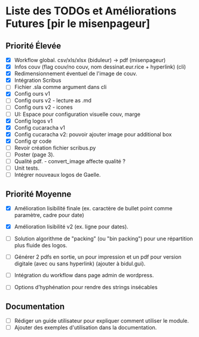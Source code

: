# Liste des TODOs et Améliorations Futures [pir le misenpageur]

## Priorité Élevée
- [x] Workflow global. csv/xls/xlsx (biduleur) -> pdf (misenpageur)
- [x] Infos couv (flag couv/no couv, nom dessinat.eur.rice + hyperlink) (cli)
- [x] Redimensionnement éventuel de l'image de couv.
- [x] Intégration Scribus
- [ ] Fichier .sla comme argument dans cli
- [x] Config ours v1
- [ ] Config ours v2 - lecture as .md
- [ ] Config ours v2 - icones
- [ ] UI: Espace pour configuration visuelle couv, marge
- [x] Config logos v1
- [x] Config cucaracha v1
- [x] Config cucaracha v2: pouvoir ajouter image pour additional box
- [x] Config qr code
- [ ] Revoir création fichier scribus.py
- [ ] Poster (page 3).
- [ ] Qualité pdf. - convert_image affecte qualité ?
- [ ] Unit tests.
- [ ] Intégrer nouveaux logos de Gaelle.

## Priorité Moyenne
- [x] Amélioration lisibilité finale (ex. caractère de bullet point comme paramètre, cadre pour date)
- [x] Amélioration lisibilité v2 (ex. ligne pour dates).
- [ ] Solution algorithme de "packing" (ou "bin packing") pour une répartition plus fluide des logos.
- [ ] Générer 2 pdfs en sortie, un pour impression et un pdf pour version digitale (avec ou sans hyperlink) (ajouter à bidul.gui).
- [ ] Intégration du workflow dans page admin de wordpress.
- [ ] Options d’hyphénation pour rendre des strings insécables


## Documentation
- [ ] Rédiger un guide utilisateur pour expliquer comment utiliser le module.
- [ ] Ajouter des exemples d'utilisation dans la documentation.